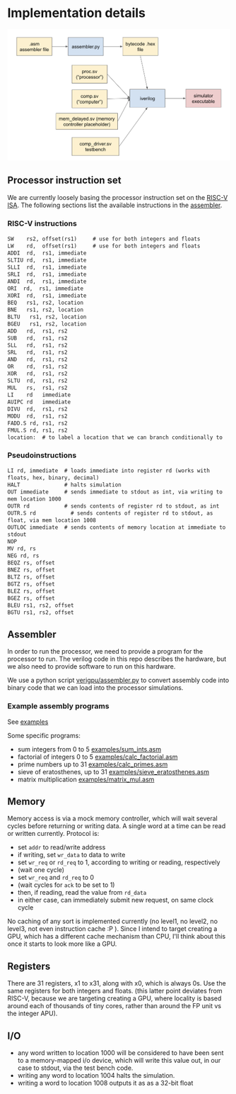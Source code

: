 # Implementation details

![verigpu workflow](/docs/img/toy_proc_workflow.png)

## Processor instruction set

We are currently loosely basing the processor instruction set on the [RISC-V ISA](https://github.com/riscv/riscv-isa-manual/releases/download/Ratified-IMAFDQC/riscv-spec-20191213.pdf). The following sections list the available instructions in the [assembler](/verigpu/assembler.py).

### RISC-V instructions

```
SW    rs2, offset(rs1)     # use for both integers and floats
LW    rd,  offset(rs1)     # use for both integers and floats
ADDI  rd,  rs1, immediate
SLTIU rd,  rs1, immediate
SLLI  rd,  rs1, immediate
SRLI  rd,  rs1, immediate
ANDI  rd,  rs1, immediate
ORI  rd,  rs1, immediate
XORI  rd,  rs1, immediate
BEQ   rs1, rs2, location
BNE   rs1, rs2, location
BLTU   rs1, rs2, location
BGEU   rs1, rs2, location
ADD   rd,  rs1, rs2
SUB   rd,  rs1, rs2
SLL   rd,  rs1, rs2
SRL   rd,  rs1, rs2
AND   rd,  rs1, rs2
OR    rd,  rs1, rs2
XOR   rd,  rs1, rs2
SLTU  rd,  rs1, rs2
MUL   rs,  rs1, rs2
LI    rd   immediate
AUIPC rd   immediate
DIVU  rd,  rs1, rs2
MODU  rd,  rs1, rs2
FADD.S rd, rs1, rs2
FMUL.S rd, rs1, rs2
location:  # to label a location that we can branch conditionally to
```

### Pseudoinstructions

```
LI rd, immediate  # loads immediate into register rd (works with floats, hex, binary, decimal)
HALT              # halts simulation
OUT immediate     # sends immediate to stdout as int, via writing to mem location 1000
OUTR rd           # sends contents of register rd to stdout, as int
OUTR.S rd           # sends contents of register rd to stdout, as float, via mem location 1008
OUTLOC immediate  # sends contents of memory location at immediate to stdout
NOP
MV rd, rs
NEG rd, rs
BEQZ rs, offset
BNEZ rs, offset
BLTZ rs, offset
BGTZ rs, offset
BLEZ rs, offset
BGEZ rs, offset
BLEU rs1, rs2, offset
BGTU rs1, rs2, offset
```

## Assembler

In order to run the processor, we need to provide a program for the processor to run. The verilog code in this repo describes the hardware, but we also need to provide software to run on this hardware.

We use a python script [verigpu/assembler.py](/verigpu/assembler.py) to convert assembly code into binary code that we can load into the processor simulations.

### Example assembly programs

See [examples](/examples)

Some specific programs:

- sum integers from 0 to 5 [examples/sum_ints.asm](/examples/sum_ints.asm)
- factorial of integers 0 to 5 [examples/calc_factorial.asm](/examples/calc_factorial.asm)
- prime numbers up to 31 [examples/calc_primes.asm](/examples/calc_primes.asm)
- sieve of eratosthenes, up to 31 [examples/sieve_eratosthenes.asm](/examples/sieve_eratosthenes.asm)
- matrix multiplication [examples/matrix_mul.asm](/examples/matrix_mul.asm)

## Memory

Memory access is via a mock memory controller, which will wait several cycles before returning or writing data. A single word at a time can be read or written currently. Protocol is:

- set `addr` to read/write address
- if writing, set `wr_data` to data to write
- set `wr_req` or `rd_req` to 1, according to writing or reading, respectively
- (wait one cycle)
- set `wr_req` and `rd_req` to 0
- (wait cycles for `ack` to be set to 1)
- then, if reading, read the value from `rd_data`
- in either case, can immediately submit new request, on same clock cycle

No caching of any sort is implemented currently (no level1, no level2, no level3, not even instruction cache :P ). Since I intend to target creating a GPU, which has a different cache mechanism than CPU, I'll think about this once it starts to look more like a GPU.

## Registers

There are 31 registers, x1 to x31, along with x0, which is always 0s. Use the same registers for both integers and floats. (this latter point deviates from RISC-V, because we are targeting creating a GPU, where locality is based around each of thousands of tiny cores, rather than around the FP unit vs the integer APU).

## I/O

- any word written to location 1000 will be considered to have been sent to a memory-mapped i/o device, which will write this value out, in our case to stdout, via the test bench code.
- writing any word to location 1004 halts the simulation.
- writing a word to location 1008 outputs it as as a 32-bit float
